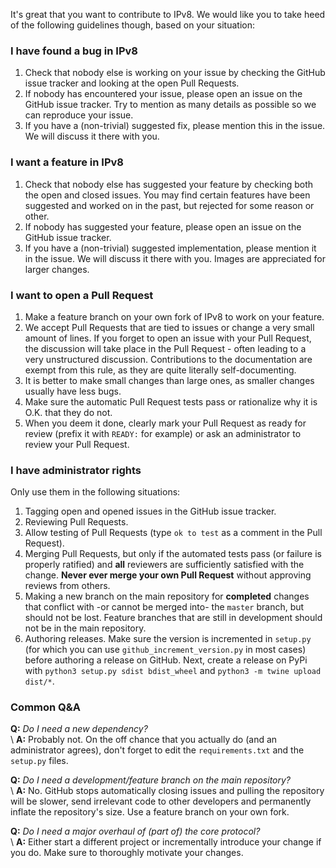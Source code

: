 It's great that you want to contribute to IPv8. We would like you to take heed of the following guidelines though, based on your situation:

### I have found a bug in IPv8

 1. Check that nobody else is working on your issue by checking the GitHub issue tracker and looking at the open Pull Requests.
 2. If nobody has encountered your issue, please open an issue on the GitHub issue tracker. Try to mention as many details as possible so we can reproduce your issue.
 3. If you have a (non-trivial) suggested fix, please mention this in the issue. We will discuss it there with you.

### I want a feature in IPv8

 1. Check that nobody else has suggested your feature by checking both the open and closed issues. You may find certain features have been suggested and worked on in the past, but rejected for some reason or other.
 2. If nobody has suggested your feature, please open an issue on the GitHub issue tracker.
 3. If you have a (non-trivial) suggested implementation, please mention it in the issue. We will discuss it there with you. Images are appreciated for larger changes.
 
### I want to open a Pull Request

 1. Make a feature branch on your own fork of IPv8 to work on your feature.
 2. We accept Pull Requests that are tied to issues or change a very small amount of lines. If you forget to open an issue with your Pull Request, the discussion will take place in the Pull Request - often leading to a very unstructured discussion. Contributions to the documentation are exempt from this rule, as they are quite literally self-documenting.
 3. It is better to make small changes than large ones, as smaller changes usually have less bugs.
 4. Make sure the automatic Pull Request tests pass or rationalize why it is O.K. that they do not.
 5. When you deem it done, clearly mark your Pull Request as ready for review (prefix it with `READY:` for example) or ask an administrator to review your Pull Request.
 
### I have administrator rights

Only use them in the following situations:

 1. Tagging open and opened issues in the GitHub issue tracker.
 2. Reviewing Pull Requests.
 3. Allow testing of Pull Requests (type `ok to test` as a comment in the Pull Request).
 4. Merging Pull Requests, but only if the automated tests pass (or failure is properly ratified) and **all** reviewers are sufficiently satisfied with the change. **Never ever merge your own Pull Request** without approving reviews from others.
 5. Making a new branch on the main repository for **completed** changes that conflict with -or cannot be merged into- the `master` branch, but should not be lost. Feature branches that are still in development should not be in the main repository. 
 6. Authoring releases. Make sure the version is incremented in `setup.py` (for which you can use `github_increment_version.py` in most cases) before authoring a release on GitHub. Next, create a release on PyPi with `python3 setup.py sdist bdist_wheel` and `python3 -m twine upload dist/*`.

### Common Q&A

**Q:** _Do I need a new dependency?_<br>
\ **A:** Probably not. On the off chance that you actually do (and an administrator agrees), don't forget to edit the `requirements.txt` and the `setup.py` files.

**Q:** _Do I need a development/feature branch on the main repository?_<br>
\ **A:** No. GitHub stops automatically closing issues and pulling the repository will be slower, send irrelevant code to other developers and permanently inflate the repository's size. Use a feature branch on your own fork. 

**Q:** _Do I need a major overhaul of (part of) the core protocol?_<br>
\ **A:** Either start a different project or incrementally introduce your change if you do. Make sure to thoroughly motivate your changes.
